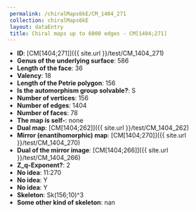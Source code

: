 ```yaml
--- 
 permalink: /chiralMaps6kE/CM_1404_271 
 collection: chiralMaps6kE
 layout: dataEntry
 title: Chiral maps up to 6000 edges - CM[1404;271]
---
```


- **ID**: [CM[1404;271]]({{ site.url }}/test/CM_1404_271)
- **Genus of the underlying surface**: 586
- **Length of the face**: 36
- **Valency**: 18
- **Length of the Petrie polygon**: 156
- **Is the automorphism group solvable?**: S
- **Number of vertices**: 156
- **Number of edges**: 1404
- **Number of faces**: 78
- **The map is self-**: none
- **Dual map**: [CM[1404;262]]({{ site.url }}/test/CM_1404_262)
- **Mirror (enantihomorphic) map**: [CM[1404;270]]({{ site.url }}/test/CM_1404_270)
- **Dual of the mirror image**: [CM[1404;266]]({{ site.url }}/test/CM_1404_266)
- **Z_q-Exponent?**: 2
- **No idea**:  11:270
- **No idea**: Y
- **No idea**: Y
- **Skeleton**: Sk(156;10)^3
- **Some other kind of skeleton**: nan
